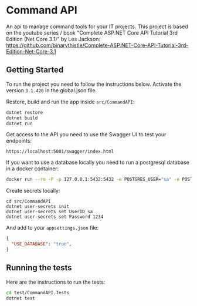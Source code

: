 # Command API

An api to manage command tools for your IT projects. This project is based on the youtube series / book "Complete ASP.NET Core API Tutorial 3rd Edition (Net Core 3.1)" by Les Jackson:
https://github.com/binarythistle/Complete-ASP.NET-Core-API-Tutorial-3rd-Edition-Net-Core-3.1

## Getting Started

To run the project you need to follow the instructions below.
Activate the version `3.1.426` in the global.json file.

Restore, build and run the app inside `src/CommandAPI`:

```bash
dotnet restore
dotnet build
dotnet run
```

Get access to the API you need to use the Swagger UI to test your endpoints:

```
https://localhost:5001/swagger/index.html
```

If you want to use a database locally you need to run a postgresql database in a docker container:

```bash
docker run --rm -P -p 127.0.0.1:5432:5432 -e POSTGRES_USER="sa" -e POSTGRES_PASSWORD="1234" -e POSTGRES_DB="CmdAPI" --name pg postgres:alpine
```

Create secrets locally:

```
cd src/CommandAPI
dotnet user-secrets init
dotnet user-secrets set UserID sa
dotnet user-secrets set Password 1234
```

And add to your `appsettings.json` file:

```json
{
  "USE_DATABASE": "true",
}
```

## Running the tests

Here are the instructions to run the tests:

```bash
cd test/CommandAPI.Tests
dotnet test
```